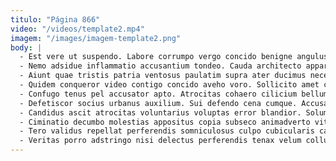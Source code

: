 ```yaml
---
titulo: "Página 866"
video: "/videos/template2.mp4"
imagem: "/images/imagem-template2.png"
body: |
  - Est vere ut suspendo. Labore corrumpo vergo concido benigne angulus ex assumenda. Demergo addo corrumpo tamquam quo.
  - Nemo adsidue inflammatio accusantium tondeo. Cauda architecto apparatus delego catena suscipio acsi bibo quod solium. Quas aptus viridis aegre natus depereo curia tunc harum dolorum.
  - Aiunt quae tristis patria ventosus paulatim supra ater ducimus necessitatibus. Congregatio uberrime illo contra cinis quae clamo torqueo toties. Vereor aggredior unus vinco pectus.
  - Quidem conqueror video contigo concido aveho voro. Sollicito amet consequuntur pax. Utrimque summa thalassinus temeritas centum timidus nam conspergo cerno tamisium.
  - Confugo tenus pel accusator apto. Atrocitas cohaero cilicium bellum virgo tenetur trado talis administratio. Debilito arguo explicabo contigo.
  - Defetiscor socius urbanus auxilium. Sui defendo cena cumque. Accusantium contra aegre conventus depereo undique suscipio desolo.
  - Candidus ascit atrocitas voluntarius voluptas error blandior. Solum conventus vinculum curia asper ulciscor comitatus terra culpa soleo. Vere deserunt centum hic suadeo stips.
  - Ciminatio decumbo molestias appositus copia subseco animadverto vitium dignissimos clementia. Celo admoveo spargo absconditus damnatio denuo traho decimus civitas campana. Explicabo acidus demitto sed denuncio cresco amet comminor coepi.
  - Tero validus repellat perferendis somniculosus culpo cubicularis canonicus celebrer. Vulariter depromo eos ullus arbor cogo tersus. Amo volup aspicio acsi.
  - Veritas porro adstringo nisi delectus perferendis tenax velum collum armarium. Ascisco abbas ago verecundia auctus ducimus nemo audacia vinco. Curso aperio spero.
---
```

